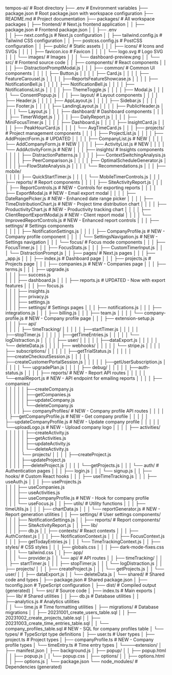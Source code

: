 tempos-ai/                         # Root directory
├── .env                          # Environment variables
├── package.json                  # Root package.json with workspace configuration
├── README.md                     # Project documentation
├── packages/                     # All workspace packages
│   ├── frontend/                 # Next.js frontend application
│   │   ├── package.json          # Frontend package.json
│   │   ├── .env          
│   │   ├── next.config.js        # Next.js configuration
│   │   ├── tailwind.config.js    # Tailwind CSS configuration
│   │   ├── postcss.config.js     # PostCSS configuration
│   │   ├── public/               # Static assets
│   │   │   ├── icons/            # Icons and SVGs
│   │   │   │   ├── favicon.ico   # Favicon
│   │   │   │   └── logo.svg      # Logo SVG
│   │   │   └── images/           # Images
│   │   │       └── dashboard-preview.png
│   │   └── src/                  # Frontend source code
│   │       ├── components/       # React components
│   │       │   │   ├── DistractionPromptModal.js
│   │       │   ├── common/       # Common UI components
│   │       │   │   ├── Button.js 
│   │       │   │   ├── Card.js
│   │       │   │   ├── FeatureCarousel.js
│   │       │   │   ├──ReportsFeatureShowcase.js
│   │       │   │   ├── NotificationBell.js
│   │       │   │   ├── NotificationBell.js
│   │       │   │   ├── NotificationsList.js
│   │       │   │   ├── ThemeToggle.js
│   │       │   │   ├── Modal.js
│   │       │   │   └── ConsentPopup.js
│   │       │   ├── layout/       # Layout components
│   │       │   │   ├── Header.js
│   │       │   │   ├── AppLayout.js
│   │       │   │   ├── Sidebar.js
│   │       │   │   ├── Footer.js
│   │       │   │   ├── LandingLayout.js
│   │       │   │   ├── PublicHeader.js
│   │       │   │   └── Layout.js
│   │       │   ├── dashboard/    # Dashboard components
│   │       │   │   ├── TimerWidget.js
│   │       │   │   ├── DailyReport.js
│   │       │   │   ├── MiniFocusTimer.js
│   │       │   │   ├── Dashboard.js
│   │       │   │   ├── InsightCard.js
│   │       │   │   ├── PeakHourCard.js
│   │       │   │   └── AvgTimeCard.js
│   │       │   ├── projects/     # Project management components
│   │       │   │   ├── ProjectList.js
│   │       │   │   ├── AddProjectForm.js  # UPDATED
│   │       │   │   ├── CompanyList.js     # NEW
│   │       │   │   ├── AddCompanyForm.js  # NEW
│   │       │   │   ├── ActivityList.js    # NEW
│   │       │   │   └── AddActivityForm.js # NEW
│   │       │   ├── insights/     # Insights components   
│   │       │   │   ├── DistractionPatterns.js
│   │       │   │   ├── ContextSwitchingAnalysis.js
│   │       │   │   ├── PeerComparison.js
│   │       │   │   ├── OptimalScheduleGenerator.js
│   │       │   │   ├──FlowStateAnalysis.js
│   │       │   │   └── Recommendations.js
│   │       │   ├── mobile/      
│   │       │   │   ├── QuickStartTimer.js
│   │       │   │   └── MobileTimerControls.js
│   │       │   ├── reports/     # Report components
│   │       │   │   ├── SiteActivityReport.js
│   │       │   │   ├── ReportControls.js        # NEW - Controls for exporting reports
│   │       │   │   ├── ExportModal.js           # NEW - Email export modal
│   │       │   │   ├── DateRangePicker.js       # NEW - Enhanced date range picker
│   │       │   │   ├── TimeDistributionChart.js # NEW - Project time distribution chart
│   │       │   │   ├── ProductivityChart.js     # NEW - Productivity tracking chart
│   │       │   │   ├── ClientReportExportModal.js  # NEW - Client report modal
│   │       │   │   └── ImprovedReportControls.js   # NEW - Enhanced report controls
│   │       │   ├── settings/     # Settings components            
│   │       │   │   ├── NotificationSettings.js
│   │       │   │   ├── CompanyProfile.js         # NEW - Company profile component
│   │       │   │   └── SettingsNavigation.js     # NEW - Settings navigation
│   │       │   └── focus/        # Focus mode components
│   │       │       ├── FocusTimer.js
│   │       │       ├── FocusStats.js
│   │       │       ├── CustomTimerInput.js
│   │       │       └── DistractionPrompt.js
│   │       ├── pages/            # Next.js pages
│   │       │   ├── _app.js
│   │       │   ├── index.js      # Dashboard page
│   │       │   ├── projects.js   # Projects page
│   │       │   ├── companies.js  # NEW - Companies page
│   │       │   ├── terms.js 
│   │       │   ├── upgrade.js  
│   │       │   ├── success.js   
│   │       │   ├── dashboard.js
│   │       │   ├── reports.js    # UPDATED - Now with export features
│   │       │   ├── focus.js     
│   │       │   ├── insights.js      
│   │       │   ├── privacy.js    
│   │       │   ├── settings.js   
│   │       │   ├── settings/     # Settings pages
│   │       │       ├── notifications.js
│   │       │       ├── integrations.js
│   │       │       ├── billing.js
│   │       │       ├── team.js
│   │       │   │   └── company-profile.js     # NEW - Company profile page
│   │       │   ├── extension-setup.js  
│   │       │   ├── api/            
│   │       │   │     ├──  timeTracking/
│   │       │   │     │     ├──startTimer.js
│   │       │   │     │     ├──stopTimer.js
│   │       │   │     │     ├──getTimeEntries.js
│   │       │   │     │     └── logDistraction.js
│   │       │   │     ├──  user/
│   │       │   │     │     ├──dataExport.js
│   │       │   │     │     └── deleteData.js
│   │       │   │     ├── webhooks/
│   │       │   │     │     └── stripe.js
│   │       │   │     ├──  subscriptions/
│   │       │   │     │     ├──getTrialStatus.js
│   │       │   │     │     ├──createCheckoutSession.js
│   │       │   │     │     ├──createCustomerPortalSession.js
│   │       │   │     │     ├──getUserSubscription.js
│   │       │   │     │     └── upgradePlan.js
│   │       │   │     ├──  debug/
│   │       │   │     │     ├──auth-status.js
│   │       │   │     ├──  reports/                # NEW - Report API routes
│   │       │   │     │     └──emailReport.js      # NEW - API endpoint for emailing reports
│   │       │   │     ├── companies/              
│   │       │   │     │     ├──createCompany.js    
│   │       │   │     │     ├──getCompanies.js     
│   │       │   │     │     ├──updateCompany.js    
│   │       │   │     │     └──deleteCompany.js    
│   │       │   │     ├── companyProfiles/         # NEW - Company profile API routes
│   │       │   │     │     ├──getCompanyProfile.js # NEW - Get company profile
│   │       │   │     │     ├──updateCompanyProfile.js # NEW - Update company profile
│   │       │   │     │     └──uploadLogo.js        # NEW - Upload company logo
│   │       │   │     ├── activities/              
│   │       │   │     │     ├──createActivity.js   
│   │       │   │     │     ├──getActivities.js    
│   │       │   │     │     ├──updateActivity.js   
│   │       │   │     │     └──deleteActivity.js   
│   │       │   │     └── projects/
│   │       │   │           ├──createProject.js     
│   │       │   │           ├──updateProject.js     
│   │       │   │           ├──deleteProject.js
│   │       │   │           └──getProjects.js
│   │       │   └── auth/         # Authentication pages
│   │       │       ├── login.js
│   │       │       └── signup.js
│   │       ├── hooks/            # Custom React hooks
│   │       │   ├── useTimeTracking.js
│   │       │   ├── useAuth.js
│   │       │   ├── useProjects.js        
│   │       │   ├── useCompanies.js       
│   │       │   ├── useActivities.js  
│   │       │   ├── useCompanyProfile.js  # NEW - Hook for company profile    
│   │       │   └── useFocus.js
│   │       ├── utils/            # Utility functions
│   │       │   ├── timeUtils.js
│   │       │   ├── chartData.js
│   │       │   └── reportGenerator.js   # NEW - Report generation utilities
│   │       ├── settings/         # User settings components/            
│   │       │   ├── NotificationSettings.js
│   │       ├── reports/          # Report components/            
│   │       │   ├── SiteActivityReport.js
│   │       ├── lib/                 
│   │       │   ├── db.js
│   │       ├── contexts/         # React contexts
│   │       │   ├── AuthContext.js
│   │       │   ├── NotificationContext.js
│   │       │   ├── FocusContext.js
│   │       │   ├── getTodayEntries.js
│   │       │   └── TimeTrackingContext.js
│   │       ├── styles/           # CSS styles
│   │       │   ├── globals.css
│   │       │   ├── dark-mode-fixes.css
│   │       │   └── tailwind.css
│   │       ├── app/             
│   │       │   └── provider.js
│   │       └── api/              # API routes
│   │           ├── timeTracking/
│   │           │   ├── startTimer.js
│   │           │   ├── stopTimer.js
│   │           │   └── logDistraction.js
│   │           ├── projects/
│   │           │   ├── createProject.js
│   │           │   └── getProjects.js
│   │           └── user/
│   │               ├── dataExport.js
│   │               └── deleteData.js
│   └── shared/                  # Shared code and types
│       ├── package.json         # Shared package.json
│       ├── tsconfig.json        # TypeScript configuration
│       ├── dist/                # Compiled output (generated)
│       └── src/                 # Source code
│           ├── index.ts         # Main exports
│           ├── lib/             # Shared utilities
│           │   ├── db.js        # Database utilities
│           │   ├──analytics.js  # Analytics utilities       
│           │   └── time.js      # Time formatting utilities
│           ├── migrations/      # Database migrations
│           │   ├── 20231001_create_users_table.sql
│           │   ├── 20231002_create_projects_table.sql
│           │   ├── 20231003_create_time_entries_table.sql
│           │   └── company_profiles_table.sql  # NEW - SQL for company profiles table
│           └── types/           # TypeScript type definitions
│               ├── user.ts      # User types
│               ├── project.ts   # Project types
│               ├── companyProfile.ts   # NEW - Company profile types
│               └── timeEntry.ts # Time entry types
│   └────extension/ 
│      ├── manifest.json
│      ├── background.js
│      ├── popup/
│      │   ├── popup.html
│      │   ├── popup.js
│      │   └── popup.css
│      ├── options/
│      │   ├── options.html
│      │   ├── options.js
│      └── package.json
└── node_modules/                # Dependencies (generated)